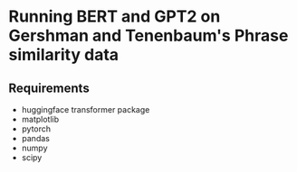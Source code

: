 # Running BERT and GPT2 on Gershman and Tenenbaum's Phrase similarity data 

## Requirements
- huggingface transformer package
- matplotlib
- pytorch
- pandas
- numpy
- scipy

